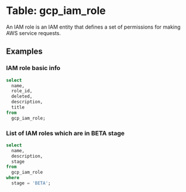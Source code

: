 # Table:  gcp_iam_role

An IAM role is an IAM entity that defines a set of permissions for making AWS service requests.

## Examples

### IAM role basic info

```sql
select
  name,
  role_id,
  deleted,
  description,
  title
from
  gcp_iam_role;
```


### List of IAM roles which are in BETA stage

```sql
select
  name,
  description,
  stage
from
  gcp_iam_role
where
  stage = 'BETA';
```